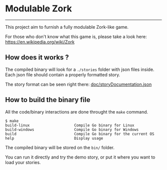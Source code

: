 # Modulable Zork
----------------

This project aim to furnish a fully modulable Zork-like game.

For those who don't know what this game is, please take a look here: https://en.wikipedia.org/wiki/Zork

## How does it works ?

The compiled binary will look for a `./stories` folder with json files inside.
Each json file should contain a properly formatted story.

The story format can be seen right there: [doc/storyDocumentation.json](./doc/storyDocumentation.json)

## How to build the binary file

All the code/binary interactions are done throught the `make` command.

```console
$ make
build-linux                    Compile Go binary for Linux
build-windows                  Compile Go binary for Windows
build                          Compile Go binary for the current OS
help                           Display usage
```
The compiled binary will be stored on the `bin/` folder.

You can run it directly and try the demo story, or put it where you want to load your stories.
